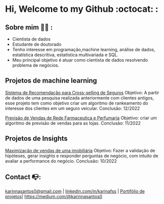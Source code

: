 # Hi, Welcome to my Github  :octocat: :

## Sobre mim :ok_woman: :
- Cientista de dados
- Estudante de doutorado
- Tenho interesse em programação,machine learning, análise de dados, estatística descritiva, estatística multivariada e SQL.
- Meu principal objetivo é atuar como cientista de dados resolvendo problema de negócios.

## Projetos de machine learning
[Sistema de Recomendação para Cross-selling de Seguros](https://github.com/karinnasantos/health_insurance_ranking)
Objetivo: A partir de dados de uma pesquisa realizada anteriormente com clientes antigos, esse projeto tem como objetivo criar um algoritmo de rankeamento do interesse dos clientes em um seguro veícular.
Conclusão: 12/2022

[Previsão de Vendas de Rede Farmaceutica e Perfumaria](https://github.com/karinnasantos/Projeto_rossmann)
Objetivo: criar um algoritmo de previsão de vendas para as lojas.
Conclusão: 11/2022

## Projetos de Insights
[Maximização de vendas de uma imobiliária](https://github.com/karinnasantos/houserocket_project)
Objetivo: Fazer a validação de hipóteses, gerar insights e responder perguntas de negócio, com intuito de avaliar a performance do negócio.
Conclusão: 10/2022

## Contact :mailbox_with_no_mail:: 
karinnasantos0@gmail.com  |  [linkedin.com/in/karinafss](https://www.linkedin.com/in/karinafss/) | [Portifólio de projetos](https://karinnasantos.github.io/project_portfolio/)|  https://medium.com/@karinnasantos0
